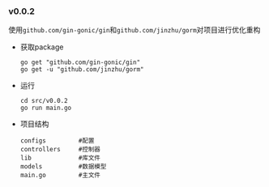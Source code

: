 ### v0.0.2   
使用`github.com/gin-gonic/gin`和`github.com/jinzhu/gorm`对项目进行优化重构

* 获取package
    ```
    go get "github.com/gin-gonic/gin"
    go get -u "github.com/jinzhu/gorm"
    ```

* 运行
    ```
    cd src/v0.0.2
    go run main.go
    ```

* 项目结构
  ```
  configs         #配置
  controllers     #控制器
  lib             #库文件
  models          #数据模型
  main.go         #主文件
  ```
